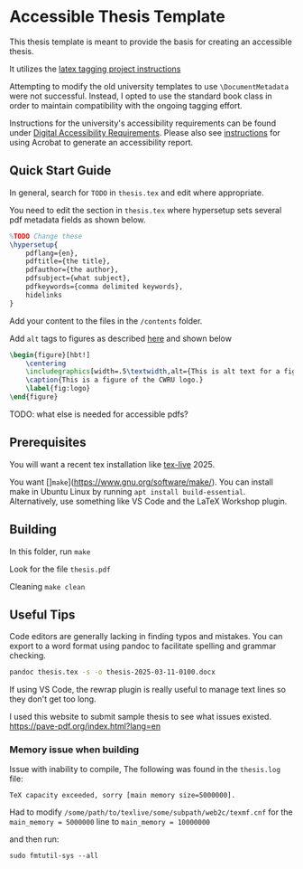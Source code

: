 # Accessible Thesis Template

This thesis template is meant to provide the basis for creating an accessible
thesis.

It utilizes the [latex tagging project instructions](https://latex3.github.io/tagging-project/documentation/prototype-usage-instructions.html)

Attempting to modify the old university templates to use `\DocumentMetadata`
were not successful. Instead, I opted to use the standard book class in order
to maintain compatibility with the ongoing tagging effort.

Instructions for the university's accessibility requirements can be found under
[Digital Accessibility
Requirements](https://case.edu/gradstudies/current-students/electronic-theses-and-dissertation-guidelines).
Please also see
[instructions](https://case.edu/gradstudies/sites/default/files/2024-06/Digital%20Accessibility%20Guide%20for%20Adobe%20Acrobat%20Pro.pdf)
for using Acrobat to generate an accessibility report.

## Quick Start Guide

In general, search for `TODO` in `thesis.tex` and edit where appropriate.

You need to edit the section in `thesis.tex` where hypersetup sets several pdf
metadata fields as shown below.

```latex
%TODO Change these
\hypersetup{
    pdflang={en},
    pdftitle={the title},
    pdfauthor={the author},
    pdfsubject={what subject},
    pdfkeywords={comma delimited keywords},
    hidelinks
}
```

Add your content to the files in the `/contents` folder.

Add `alt` tags to figures as described
[here](https://latex3.github.io/tagging-project/documentation/prototype-usage-instructions#handling-graphics-in-the-document)
and shown below

```latex
\begin{figure}[hbt!]
    \centering
    \includegraphics[width=.5\textwidth,alt={This is alt text for a figure of the CWRU logo.}]{cwru_logo.eps}
    \caption{This is a figure of the CWRU logo.}
    \label{fig:logo}
\end{figure}
```

TODO: what else is needed for accessible pdfs?

## Prerequisites

You will want a recent tex installation like
[tex-live](https://www.tug.org/texlive/) 2025.

You want []`make`](https://www.gnu.org/software/make/). You can install make in
Ubuntu Linux by running `apt install build-essential`. Alternatively, use
something like VS Code and the LaTeX Workshop plugin.

## Building

In this folder, run `make`

Look for the file `thesis.pdf`

Cleaning `make clean`

## Useful Tips

Code editors are generally lacking in finding typos and mistakes. You can export
to a word format using pandoc to facilitate spelling and grammar checking.

```sh
pandoc thesis.tex -s -o thesis-2025-03-11-0100.docx
```

If using VS Code, the rewrap plugin is really useful to
manage text lines so they don't get too long.

I used this website to submit sample thesis to see what issues existed.
https://pave-pdf.org/index.html?lang=en


### Memory issue when building

Issue with inability to compile,  The following was found in the `thesis.log` file:

```
TeX capacity exceeded, sorry [main memory size=5000000].
```

Had to modify `/some/path/to/texlive/some/subpath/web2c/texmf.cnf` for the `main_memory = 5000000` line to `main_memory = 10000000`

and then run:

```
sudo fmtutil-sys --all
```
